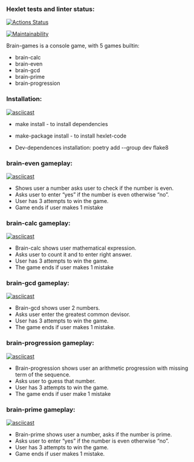 ### Hexlet tests and linter status:
[![Actions Status](https://github.com/Dw4rfSt4r/python-project-49/workflows/hexlet-check/badge.svg)](https://github.com/Dw4rfSt4r/python-project-49/actions)

[![Maintainability](https://api.codeclimate.com/v1/badges/7691cc9d187d71252bbe/maintainability)](https://codeclimate.com/github/Dw4rfSt4r/python-project-49/maintainability)



Brain-games is a console game, with 5 games builtin: 
- brain-calc
- brain-even
- brain-gcd
- brain-prime
- brain-progression


### Installation:
[![asciicast](https://asciinema.org/a/8O41n2ya0Z6IRscyIN5kkVwoc.svg)](https://asciinema.org/a/8O41n2ya0Z6IRscyIN5kkVwoc)

- make install - to install dependencies 
- make-package install - to install hexlet-code

- Dev-dependences installation: poetry add --group dev flake8


### brain-even gameplay:
[![asciicast](https://asciinema.org/a/xKKMPhLcs9lrcRhHF47vSCMdV.svg)](https://asciinema.org/a/xKKMPhLcs9lrcRhHF47vSCMdV)

- Shows user a number asks user to check if the number is even.
- Asks user to enter “yes” if the number is even otherwise “no”. 
- User has 3 attempts to win the game. 
- Game ends if user makes 1 mistake


### brain-calc gameplay:
[![asciicast](https://asciinema.org/a/KQn76g2HyD3i16WTB2KI1vkXQ.svg)](https://asciinema.org/a/KQn76g2HyD3i16WTB2KI1vkXQ)

- Brain-calc shows user mathematical expression.
- Asks user to count it and to enter right answer.
- User has 3 attempts to win the game.
- The game ends if user makes 1 mistake


### brain-gcd gameplay:
[![asciicast](https://asciinema.org/a/yLtUFyVPbHlQfDz8iNFGCZXv1.svg)](https://asciinema.org/a/yLtUFyVPbHlQfDz8iNFGCZXv1)

- Brain-gcd shows user 2 numbers.
- Asks user enter the greatest common devisor. 
- User has 3 attempts to win the game. 
- The game ends if user makes 1 mistake.


### brain-progression gameplay:
[![asciicast](https://asciinema.org/a/XOCnDgCDQHGCq5AeMc2x4WwGf.svg)](https://asciinema.org/a/XOCnDgCDQHGCq5AeMc2x4WwGf)

- Brain-progression shows user an arithmetic progression with missing term of the sequence.
- Asks user to guess that number. 
- User has 3 attempts to win the game. 
- The game ends if user make 1 mistake


### brain-prime gameplay:
[![asciicast](https://asciinema.org/a/v54tZcyLshtN6bfNyQU5dkmD5.svg)](https://asciinema.org/a/v54tZcyLshtN6bfNyQU5dkmD5)

- Brain-prime shows user a number, asks if the number is prime. 
- Asks user to enter “yes” if the number is even otherwise “no”. 
- User has 3 attempts to win the game. 
- Game ends if user makes 1 mistake.

